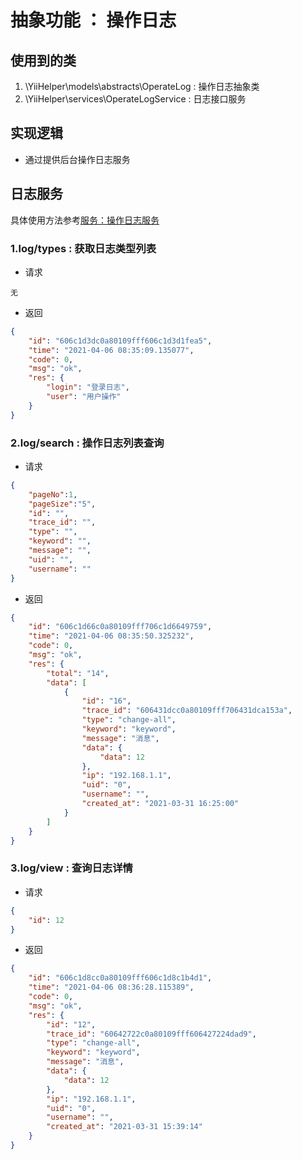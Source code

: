 
# 抽象功能 ： 操作日志

## 使用到的类
1. \YiiHelper\models\abstracts\OperateLog : 操作日志抽象类
1. \YiiHelper\services\OperateLogService : 日志接口服务

## 实现逻辑
- 通过提供后台操作日志服务


## 日志服务
具体使用方法参考[服务：操作日志服务](../services/OperateLogService.md)

### 1.log/types : 获取日志类型列表
- 请求

```
无
```

- 返回

```json
{
    "id": "606c1d3dc0a80109fff606c1d3d1fea5",
    "time": "2021-04-06 08:35:09.135077",
    "code": 0,
    "msg": "ok",
    "res": {
        "login": "登录日志",
        "user": "用户操作"
    }
}
```

### 2.log/search : 操作日志列表查询
- 请求

```json
{
    "pageNo":1,
    "pageSize":"5",
    "id": "",
    "trace_id": "",
    "type": "",
    "keyword": "",
    "message": "",
    "uid": "",
    "username": ""
}
```

- 返回

```json
{
    "id": "606c1d66c0a80109fff706c1d6649759",
    "time": "2021-04-06 08:35:50.325232",
    "code": 0,
    "msg": "ok",
    "res": {
        "total": "14",
        "data": [
            {
                "id": "16",
                "trace_id": "606431dcc0a80109fff706431dca153a",
                "type": "change-all",
                "keyword": "keyword",
                "message": "消息",
                "data": {
                    "data": 12
                },
                "ip": "192.168.1.1",
                "uid": "0",
                "username": "",
                "created_at": "2021-03-31 16:25:00"
            }
        ]
    }
}
```


### 3.log/view : 查询日志详情
- 请求

```json
{
    "id": 12
}
```

- 返回

```json
{
    "id": "606c1d8cc0a80109fff606c1d8c1b4d1",
    "time": "2021-04-06 08:36:28.115389",
    "code": 0,
    "msg": "ok",
    "res": {
        "id": "12",
        "trace_id": "60642722c0a80109fff606427224dad9",
        "type": "change-all",
        "keyword": "keyword",
        "message": "消息",
        "data": {
            "data": 12
        },
        "ip": "192.168.1.1",
        "uid": "0",
        "username": "",
        "created_at": "2021-03-31 15:39:14"
    }
}
```